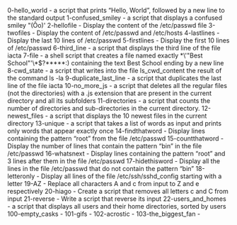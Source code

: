 0-hello_world - a script that prints “Hello, World”, followed by a new line to the standard output
1-confused_smiley - a script that displays a confused smiley "(Ôo)'
2-hellofile - Display the content of the /etc/passwd file
3-twofiles - Display the content of /etc/passwd and /etc/hosts
4-lastlines - Display the last 10 lines of /etc/passwd
5-firstlines - Display the first 10 lines of /etc/passwd
6-third_line - a script that displays the third line of the file iacta
7-file - a shell script that creates a file named exactly \*\\'"Best School"\'\\*$\?\*\*\*\*\*:) containing the text Best School ending by a new line
8-cwd_state - a script that writes into the file ls_cwd_content the result of the command ls -la
9-duplicate_last_line - a script that duplicates the last line of the file iacta
10-no_more_js - a script that deletes all the regular files (not the directories) with a .js extension that are present in the current directory and all its subfolders
11-directories - a script that counts the number of directories and sub-directories in the current directory.
12-newest_files - a script that displays the 10 newest files in the current directory
13-unique - a script that takes a list of words as input and prints only words that appear exactly once
14-findthatword - Display lines containing the pattern “root” from the file /etc/passwd
15-countthatword - Display the number of lines that contain the pattern “bin” in the file /etc/passwd
16-whatsnext - Display lines containing the pattern “root” and 3 lines after them in the file /etc/passwd
17-hidethisword - Display all the lines in the file /etc/passwd that do not contain the pattern “bin”
18-letteronly - Display all lines of the file /etc/ssh/sshd_config starting with a letter
19-AZ - Replace all characters A and c from input to Z and e respectively
20-hiago - Create a script that removes all letters c and C from input
21-reverse - Write a script that reverse its input
22-users_and_homes - a script that displays all users and their home directories, sorted by users
100-empty_casks -
101-gifs -
102-acrostic -
103-the_biggest_fan -
